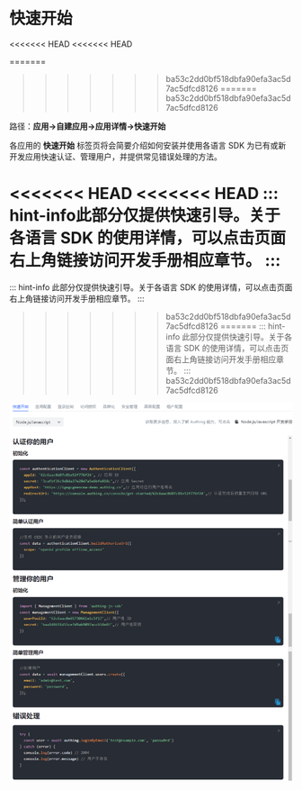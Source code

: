 # 快速开始
<<<<<<< HEAD
<<<<<<< HEAD

=======
​
>>>>>>> ba53c2dd0bf518dbfa90efa3ac5d7ac5dfcd8126
=======
​
>>>>>>> ba53c2dd0bf518dbfa90efa3ac5d7ac5dfcd8126
<LastUpdated/>

路径：**应用->自建应用->应用详情->快速开始**

各应用的 **快速开始** 标签页将会简要介绍如何安装并使用各语言 SDK 为已有或新开发应用快速认证、管理用户，并提供常见错误处理的方法。

<<<<<<< HEAD
<<<<<<< HEAD
::: hint-info​
此部分仅提供快速引导。关于各语言 SDK 的使用详情，可以点击页面右上角链接访问开发手册相应章节。
::: ​
=======
::: hint-info
此部分仅提供快速引导。关于各语言 SDK 的使用详情，可以点击页面右上角链接访问开发手册相应章节。
:::
>>>>>>> ba53c2dd0bf518dbfa90efa3ac5d7ac5dfcd8126
=======
::: hint-info
此部分仅提供快速引导。关于各语言 SDK 的使用详情，可以点击页面右上角链接访问开发手册相应章节。
:::
>>>>>>> ba53c2dd0bf518dbfa90efa3ac5d7ac5dfcd8126

![](../images/quick-start.png)​